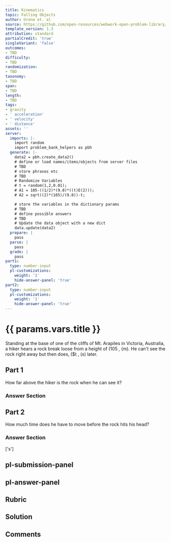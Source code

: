 ```yaml
---
title: Kinematics
topic: Falling Objects
author: Urone et. al
source: https://github.com/open-resources/webwork-open-problem-library/tree/master/Contrib/BrockPhysics/College_Physics_Urone/2.Kinematics/NU_U17-2-07-011.pg
template_version: 1.3
attribution: standard
partialCredit: 'true'
singleVariant: 'false'
outcomes:
- TBD
difficulty:
- TBD
randomization:
- TBD
taxonomy:
- TBD
span:
- TBD
length:
- TBD
tags:
- gravity
- ' acceleration'
- ' velocity'
- ' distance'
assets: ''
server:
  imports: |-
    import random
    import problem_bank_helpers as pbh
  generate: |-
    data2 = pbh.create_data2()
    # define or load names/items/objects from server files
    # TBD
    # store phrases etc
    # TBD
    # Randomize Variables
    # t = random(1,2,0.01);
    # A1 = 105-((1/2)*(9.8)*((t)E(2)));
    # A2 = sqrt((2)*(105)/(9.8))-t;

    # store the variables in the dictionary params
    # TBD
    # define possible answers
    # TBD
    # Update the data object with a new dict
    data.update(data2)
  prepare: |
    pass
  parse: |
    pass
  grade: |
    pass
part1:
  type: number-input
  pl-customizations:
    weight: '1'
    hide-answer-panel: 'true'
part2:
  type: number-input
  pl-customizations:
    weight: '1'
    hide-answer-panel: 'true'
---
```


# {{ params.vars.title }} 


Standing at the base of one of the cliffs of Mt. Arapiles in Victoria, Australia, a hiker hears a rock break loose from a height of (105 , (m). He can't see the rock right away but then does, ($t , (s) later.

## Part 1 
How far above the hiker is the rock when he can see it? 


 ### Answer Section

## Part 2 
How much time does he have to move before the rock hits his head? 


 ### Answer Section
['s']

## pl-submission-panel 


## pl-answer-panel 


## Rubric 


## Solution 


## Comments 



